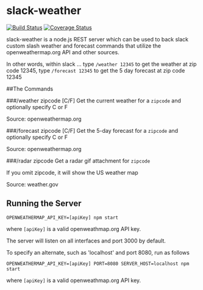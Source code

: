 # slack-weather

[![Build Status](https://travis-ci.org/tschaible/slack-weather.svg?branch=master)](http://travis-ci.org/tschaible/slack-weather?branch=master)
[![Coverage Status](https://coveralls.io/repos/github/tschaible/slack-weather/badge.svg?branch=master)](https://coveralls.io/github/tschaible/slack-weather?branch=master)

slack-weather is a node.js REST server which can be used to back slack custom slash weather and forecast commands that utilize the openweathermap.org API and other sources.

In other words, within slack ... type `/weather 12345` to get the weather at zip code 12345, type `/forecast 12345` to get the 5 day forecast at zip code 12345 


##The Commands

###/weather zipcode [C/F]
Get the current weather for a `zipcode` and optionally specify C or F

Source: openweathermap.org

###/forecast zipcode [C/F]
Get the 5-day forecast for a `zipcode` and optionally specify C or F

Source: openweathermap.org

###/radar zipcode
Get a radar gif attachment for `zipcode`

If you omit zipcode, it will show the US weather map

Source: weather.gov

## Running the Server
```
OPENWEATHERMAP_API_KEY=[apiKey] npm start
```
where `[apiKey]` is a valid openweathmap.org API key.  

The server will listen on all interfaces and port 3000 by default.



To specify an alternate, such as 'localhost' and port 8080, run as follows
```
OPENWEATHERMAP_API_KEY=[apiKey] PORT=8080 SERVER_HOST=localhost npm start
```
where `[apiKey]` is a valid openweathmap.org API key.  
